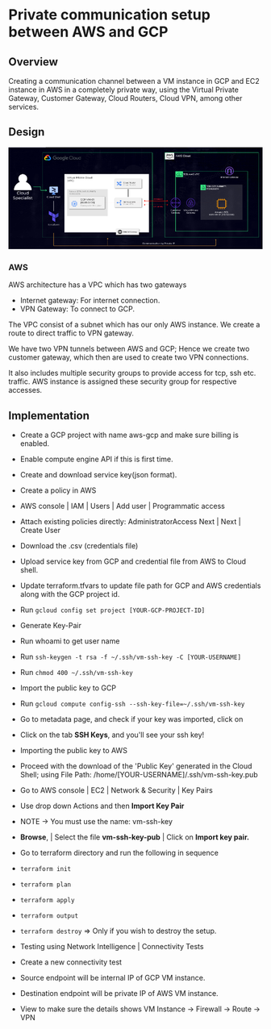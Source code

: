 # Private communication setup between AWS and GCP

## Overview

Creating a communication channel between a VM instance in GCP and EC2 instance in AWS in a completely private way, using the Virtual Private Gateway, Customer Gateway, Cloud Routers, Cloud VPN, among other services. 


## Design

![](design.png)

### AWS 

AWS architecture has a VPC which has two gateways

 - Internet gateway: For internet connection.
 - VPN Gateway: To connect to GCP.

The VPC consist of a subnet which has our only AWS instance. We create a route to direct traffic to VPN gateway.

We have two VPN tunnels between AWS and GCP; Hence we create two customer gateway, which then are used to create two VPN connections. 

It also includes multiple security groups to provide access for tcp, ssh etc. traffic. AWS instance is assigned these security group for respective accesses.


## Implementation

- Create a GCP project with name aws-gcp and make sure billing is enabled.

- Enable compute engine API if this is first time.

- Create and download service key(json format).

- Create a policy in AWS

- AWS console | IAM | Users | Add user | Programmatic access

- Attach existing policies directly: AdministratorAccess Next | Next | Create User

- Download the .csv (credentials file)

- Upload service key from GCP and credential file from AWS to Cloud shell.

- Update terraform.tfvars to update file path for GCP and AWS credentials along with the GCP project id.

- Run `gcloud config set project [YOUR-GCP-PROJECT-ID]`

- Generate Key-Pair

- Run whoami to get user name

- Run `ssh-keygen -t rsa -f ~/.ssh/vm-ssh-key -C [YOUR-USERNAME]`

- Run `chmod 400 ~/.ssh/vm-ssh-key`

- Import the public key to GCP

- Run `gcloud compute config-ssh --ssh-key-file=~/.ssh/vm-ssh-key`

- Go to metadata page, and check if your key was imported, click on

- Click on the tab **SSH Keys**, and you'll see your ssh key!

- Importing the public key to AWS

- Proceed with the download of the 'Public Key' generated in the Cloud Shell; using File Path: /home/[YOUR-USERNAME]/.ssh/vm-ssh-key.pub

- Go to AWS console | EC2 | Network & Security | Key Pairs

- Use drop down Actions and then **Import Key Pair**

- NOTE -> You must use the name: vm-ssh-key

-  **Browse**, | Select the file **vm-ssh-key-pub** | Click on **Import key pair.**

- Go to terraform directory and run the following in sequence

-  `terraform init`

-  `terraform plan`

-  `terraform apply`

-  `terraform output`

-  `terraform destroy` => Only if you wish to destroy the setup.

- Testing using Network Intelligence | Connectivity Tests

- Create a new connectivity test

- Source endpoint will be internal IP of GCP VM instance.

- Destination endpoint will be private IP of AWS VM instance.

- View to make sure the details shows VM Instance -> Firewall -> Route -> VPN